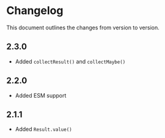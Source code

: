 # Changelog

This document outlines the changes from version to version.

## 2.3.0

- Added `collectResult()` and `collectMaybe()`

## 2.2.0

- Added ESM support

## 2.1.1

- Added `Result.value()`